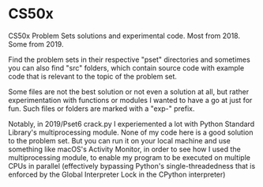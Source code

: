 # CS50x
CS50x Problem Sets solutions and experimental code. Most from 2018. Some from 2019.

Find the problem sets in their respective "pset" directories and sometimes you can also find "src" folders, which contain source code with example code that is relevant to the topic of the problem set.

Some files are not the best solution or not even a solution at all, but rather experimentation with functions or modules I wanted to have a go at just for fun. Such files or folders are marked with a "exp-" prefix.

Notably, in 2019/Pset6 crack.py I experiemented a lot with Python Standard Library's multiprocessing module. None of my code here is a good solution to the problem set. But you can run it on your local machine and use something like macOS's Activity Monitor, in order to see how I used the multiprocessing module, to enable my program to be executed on multiple CPUs in parallel (effectively bypassing Python's single-threadedness that is enforced by the Global Interpreter Lock in the CPython interpreter)
